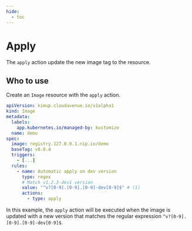 ```yaml
---
hide:
  - toc
---
```


# Apply

The `apply` action update the new image tag to the resource.

## Who to use

Create an `Image` resource with the `apply` action.

```yaml hl_lines="18"
apiVersion: kimup.cloudavenue.io/v1alpha1
kind: Image
metadata:
  labels:
    app.kubernetes.io/managed-by: kustomize
  name: demo
spec:
  image: registry.127.0.0.1.nip.io/demo
  baseTag: v0.0.4
  triggers:
    - [...]
  rules:
    - name: Automatic apply on dev version
      type: regex
      # Match v1.2.3-dev1 version
      value: "^v?[0-9].[0-9].[0-9]-dev[0-9]$" # (1)
      actions:
        - type: apply
```

In this example, the `apply` action will be executed when the image is updated with a new version that matches the regular expression `^v?[0-9].[0-9].[0-9]-dev[0-9]$`.
